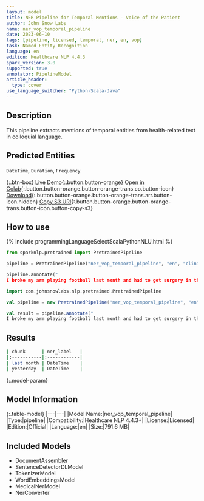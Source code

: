 ```yaml
---
layout: model
title: NER Pipeline for Temporal Mentions - Voice of the Patient
author: John Snow Labs
name: ner_vop_temporal_pipeline
date: 2023-06-10
tags: [pipeline, licensed, temporal, ner, en, vop]
task: Named Entity Recognition
language: en
edition: Healthcare NLP 4.4.3
spark_version: 3.0
supported: true
annotator: PipelineModel
article_header:
  type: cover
use_language_switcher: "Python-Scala-Java"
---
```


## Description

This pipeline extracts mentions of temporal entities from health-related text in colloquial language.

## Predicted Entities

`DateTime`, `Duration`, `Frequency`


{:.btn-box}
[Live Demo](https://demo.johnsnowlabs.com/healthcare/VOP/){:.button.button-orange}
[Open in Colab](https://colab.research.google.com/github/JohnSnowLabs/spark-nlp-workshop/blob/master/tutorials/streamlit_notebooks/healthcare/VOICE_OF_PATIENT.ipynb){:.button.button-orange.button-orange-trans.co.button-icon}
[Download](https://s3.amazonaws.com/auxdata.johnsnowlabs.com/clinical/models/ner_vop_temporal_pipeline_en_4.4.3_3.0_1686423272687.zip){:.button.button-orange.button-orange-trans.arr.button-icon.hidden}
[Copy S3 URI](s3://auxdata.johnsnowlabs.com/clinical/models/ner_vop_temporal_pipeline_en_4.4.3_3.0_1686423272687.zip){:.button.button-orange.button-orange-trans.button-icon.button-copy-s3}

## How to use



<div class="tabs-box" markdown="1">
{% include programmingLanguageSelectScalaPythonNLU.html %}
  
```python
from sparknlp.pretrained import PretrainedPipeline

pipeline = PretrainedPipeline("ner_vop_temporal_pipeline", "en", "clinical/models")

pipeline.annotate("
I broke my arm playing football last month and had to get surgery in the orthopedic department. The cast just came off yesterday and I'm excited to start physical therapy and get back to the game.")
```
```scala
import com.johnsnowlabs.nlp.pretrained.PretrainedPipeline

val pipeline = new PretrainedPipeline("ner_vop_temporal_pipeline", "en", "clinical/models")

val result = pipeline.annotate("
I broke my arm playing football last month and had to get surgery in the orthopedic department. The cast just came off yesterday and I'm excited to start physical therapy and get back to the game.")
```
</div>

## Results

```bash
| chunk      | ner_label   |
|:-----------|:------------|
| last month | DateTime    |
| yesterday  | DateTime    |
```

{:.model-param}
## Model Information

{:.table-model}
|---|---|
|Model Name:|ner_vop_temporal_pipeline|
|Type:|pipeline|
|Compatibility:|Healthcare NLP 4.4.3+|
|License:|Licensed|
|Edition:|Official|
|Language:|en|
|Size:|791.6 MB|

## Included Models

- DocumentAssembler
- SentenceDetectorDLModel
- TokenizerModel
- WordEmbeddingsModel
- MedicalNerModel
- NerConverter
